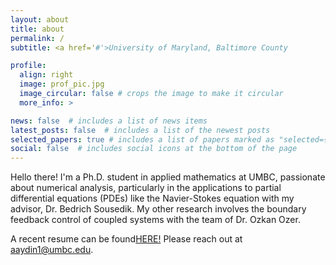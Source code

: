 ```yaml
---
layout: about
title: about
permalink: /
subtitle: <a href='#'>University of Maryland, Baltimore County

profile:
  align: right
  image: prof_pic.jpg
  image_circular: false # crops the image to make it circular
  more_info: >

news: false  # includes a list of news items
latest_posts: false  # includes a list of the newest posts
selected_papers: true # includes a list of papers marked as "selected={true}"
social: false  # includes social icons at the bottom of the page
---
```


Hello there! I'm a Ph.D. student in applied mathematics at UMBC, passionate about numerical analysis, particularly in the applications to partial differential equations (PDEs) like the Navier-Stokes equation with my advisor, Dr. Bedrich Sousedik. My other research involves the boundary feedback control of coupled systems with the team of Dr. Ozkan Ozer.

A recent resume can be found[HERE!](assets/pdf/Aydin_Resume.pdf) Please reach out at <a href='mailto:aaydin1@umbc.edu'>aaydin1@umbc.edu</a>.